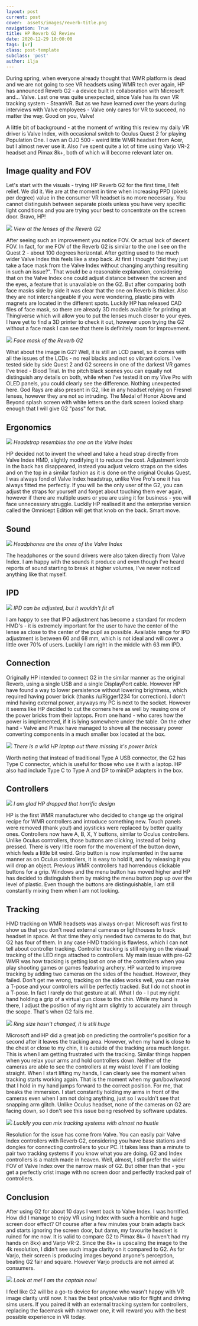 ```yaml
---
layout: post
current: post
cover:  assets/images/reverb-title.png
navigation: True
title: HP Reverb G2 Review
date: 2020-12-29 10:00:00
tags: [vr]
class: post-template
subclass: 'post'
author: ilja
---
```


During spring, when everyone already thought that WMR platform is dead and we are not going to see VR headsets using WMR tech ever again, HP has announced Reverb G2 - a device built in collaboration with Microsoft and... Valve. Last one was quite unexpected, since Vale has its own VR tracking system - SteamVR. But as we have learned over the years during interviews with Valve employees - Valve only cares for VR to succeed, no matter the way. Good on you, Valve!

A little bit of background - at the moment of writing this review my daily VR driver is Valve Index, with occasional switch to Oculus Quest 2 for playing Population One. I own an OJO 500 - weird little WMR headset from Acer, but I almost never use it. Also I've spent quite a lot of time using Varjo VR-2 headset and Pimax 8k+, both of which will become relevant later on.

## Image quality and FOV

Let's start with the visuals - trying HP Reverb G2 for the first time, I felt relief. We did it. We are at the moment in time when increasing PPD (pixels per degree) value in the consumer VR headset is no more necessary. You cannot distinguish between separate pixels unless you have very specific light conditions and you are trying your best to concentrate on the screen door. Bravo, HP!

![](/assets/images/reverb-2.png)
*View at the lenses of the Reverb G2*

After seeing such an improvement you notice FOV. Or actual lack of decent FOV. In fact, for me FOV of the Reverb G2 is similar to the one I see on the Quest 2 - about 100 degrees horizontal. After getting used to the much wider Valve Index this feels like a step back. At first I thought "did they just take a face mask from the Valve Index without changing anything resulting in such an issue?". That would be a reasonable explanation, considering that on the Valve Index one could adjust distance between the screen and the eyes, a feature that is unavailable on the G2. But after comparing both face masks side by side it was clear that the one on Reverb is thicker. Also they are not interchangeable if you were wondering, plastic pins with magnets are located in the different spots. Luckily HP has released CAD files of face mask, so there are already 3D models available for printing at Thingiverse which will allow you to put the lenses much closer to your eyes. I have yet to find a 3D printer to check it out, however upon trying the G2 without a face mask I can see that there is definitely room for improvement. 

![](/assets/images/reverb-1.png)
*Face mask of the Reverb G2*

What about the image in G2? Well, it is still an LCD panel, so it comes with all the issues of the LCDs - no real blacks and not so vibrant colors. I've tested side by side Quest 2 and G2 screens in one of the darkest VR games I've tried - Blood Trial. In the pitch black scenes you can equally not distinguish any details on both, while when I've tested it on my Vive Pro with OLED panels, you could clearly see the difference. Nothing unexpected here. 
God Rays are also present in G2, like in any headset relying on Fresnel lenses, however they are not so intruding. The Medal of Honor Above and Beyond splash screen with white letters on the dark screen looked sharp enough that I will give G2 "pass" for that. 

## Ergonomics

![](/assets/images/reverb-3.png)
*Headstrap resembles the one on the Valve Index*

HP decided not to invent the wheel and take a head strap directly from Valve Index HMD, slightly modifying it to reduce the cost. Adjustment knob in the back has disappeared, instead you adjust velcro straps on the sides and on the top in a similar fashion as it is done on the original Oculus Quest. I was always fond of Valve Index headstrap, unlike Vive Pro's one it has always fitted me perfectly. If you will be the only user of the G2, you can adjust the straps for yourself and forget about touching them ever again, however if there are multiple users or you are using it for business - you will face unnecessary struggle. Luckily HP realised it and the enterprise version called the Omnicept Edition will get that knob on the back. Smart move. 

## Sound

![](/assets/images/reverb-4.png)
*Headphones are the ones of the Valve Index*

The headphones or the sound drivers were also taken directly from Valve Index. I am happy with the sounds it produce and even though I've heard reports of sound starting to break at higher volumes, I've never noticed anything like that myself. 

## IPD

![](/assets/images/reverb-5.png)
*IPD can be adjusted, but it wouldn't fit all*

I am happy to see that IPD adjustment has become a standard for modern HMD's - it is extremely important for the user to have the center of the lense as close to the center of the pupil as possible. Available range for IPD adjustment is between 60 and 68 mm, which is not ideal and will cover a little over 70% of users. Luckily I am right in the middle with 63 mm IPD. 

## Connection

Originally HP intended to connect G2 in the similar manner as the original Reverb, using a single USB and a single DisplayPort cable. However HP have found a way to lower persistence without lowering brightness, which required having power brick (thanks /u/Rigger1234 for correction). I don't mind having external power, anyways my PC is next to the socket. However it seems like HP decided to cut the corners here as well by reusing one of the power bricks from their laptops. From one hand - who cares how the power is implemented, if it is lying somewhere under the table. On the other hand - Valve and Pimax have managed to shove all the necessary power converting components in a much smaller box located at the box. 

![](/assets/images/reverb-6.png)
*There is a wild HP laptop out there missing it's power brick*

Worth noting that instead of traditional Type A USB connector, the G2 has Type C connector, which is useful for those who use it with a laptop. HP also had include Type C to Type A and DP to miniDP adapters in the box. 

## Controllers

![](/assets/images/reverb-7.png)
*I am glad HP dropped that horrific design*

HP is the first WMR manufacturer who decided to change up the original recipe for WMR controllers and introduce something new. Touch panels were removed (thank you!) and joysticks were replaced by better quality ones. Controllers now have A, B, X, Y buttons, similar to Oculus controllers. Unlike Oculus controllers, those buttons are clicking, instead of being pressed. There is very little room for the movement of the button down, which feels a little bit weird. Grip button is now implemented in the same manner as on Oculus controllers, it is easy to hold it, and by releasing it you will drop an object. Previous WMR controllers had horrendous clickable buttons for a grip. Windows and the menu button has moved higher and HP has decided to distinguish them by making the menu button pop up over the level of plastic. Even though the buttons are distinguishable, I am still constantly mixing them when I am not looking. 

## Tracking

HMD tracking on WMR headsets was always on-par. Microsoft was first to show us that you don't need external cameras or lighthouses to track headset in space. At that time they only needed two cameras to do that, but G2 has four of them. In any case HMD tracking is flawless, which I can not tell about controller tracking. 
Controller tracking is still relying on the visual tracking of the LED rings attached to controllers. My main issue with pre-G2 WMR was how tracking is getting lost on one of the controllers when you play shooting games or games featuring archery. HP wanted to improve tracking by adding two cameras on the sides of the headset. However, they failed. Don't get me wrong, tracking on the sides works well, you can make a T-pose and your controllers will be perfectly tracked. But I do not shoot in a T-pose. In fact I rarely do that gesture at all. What I do - I put my right hand holding a grip of a virtual gun close to the chin. While my hand is there, I adjust the position of my right arm slightly to accurately aim through the scope. That's when G2 fails me. 

![](/assets/images/reverb-8.png)
*Ring size hasn't changed, it is still huge*

Microsoft and HP did a great job on predicting the controller's position for a second after it leaves the tracking area. However, when my hand is close to the chest or close to my chin, it is outside of the tracking area much longer. This is when I am getting frustrated with the tracking. Similar things happen when you relax your arms and hold controllers down. Neither of the cameras are able to see the controllers at my waist level if I am looking straight. When I start lifting my hands, I can clearly see the moment when tracking starts working again. That is the moment when my gun/bow/sword that I hold in my hand jumps forward to the correct position. For me, that breaks the immersion. I start constantly holding my arms in front of the cameras even when I am not doing anything, just so I wouldn't see that snapping arm glitch. Unlike Oculus headset, none of the cameras on G2 are facing down, so I don't see this issue being resolved by software updates. 

![](/assets/images/reverb-9.png)
*Luckily you can mix tracking systems with almost no hustle*

Resolution for the issue has come from Valve. You can easily pair Valve Index controllers with Reverb G2, considering you have base stations and dongles for connecting controllers to your PC. It takes less than a minute to pair two tracking systems if you know what you are doing. G2 and Index controllers is a match made in heaven. Well, almost, I still prefer the wider FOV of Valve Index over the narrow mask of G2. But other than that - you get a perfectly crist image with no screen door and perfectly tracked pair of controllers. 

## Conclusion

After using G2 for about 10 days I went back to Valve Index. I was horrified. How did I manage to enjoy VR using Index with such a horrible and huge screen door effect? Of course after a few minutes your brain adapts back and starts ignoring the screen door, but damn, my favourite headset is ruined for me now. It is valid to compare G2 to Pimax 8k+ (I haven't had my hands on 8kx) and Varjo VR-2. Since the 8k+ is upscaling the image to the 4k resolution, I didn't see such image clarity on it compared to G2. As for Varjo, their screen is producing images beyond anyone's perception, beating G2 fair and square. However Varjo products are not aimed at consumers. 

![](/assets/images/reverb-10.png)
*Look at me! I am the captain now!*

I feel like G2 will be a go-to device for anyone who wasn't happy with VR image clarity until now. It has the best price/value ratio for flight and driving sims users. If you paired it with an external tracking system for controllers, replacing the facemask with narrower one, it will reward you with the best possible experience in VR today.  